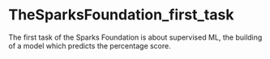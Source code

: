 # TheSparksFoundation_first_task
The first task of the Sparks Foundation is about supervised ML, the building of a model which predicts the percentage score.
